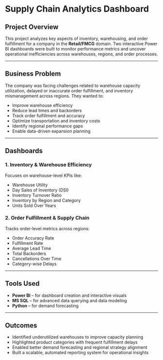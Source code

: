 # Supply Chain Analytics Dashboard

##  **Project Overview**  
This project analyzes key aspects of inventory, warehousing, and order fulfillment for a company in the **Retail/FMCG** domain. Two interactive Power BI dashboards were built to monitor performance metrics and uncover operational inefficiencies across warehouses, regions, and order processes.

---

##  **Business Problem**  
The company was facing challenges related to warehouse capacity utilization, delayed or inaccurate order fulfillment, and inventory mismanagement across regions. They wanted to:

- Improve warehouse efficiency  
- Reduce lead times and backorders  
- Track order fulfillment and accuracy  
- Optimize transportation and inventory costs  
- Identify regional performance gaps  
- Enable data-driven expansion planning  

---

##  **Dashboards**

### **1. Inventory & Warehouse Efficiency**  
Focuses on warehouse-level KPIs like:
- Warehouse Utility  
- Day Sales of Inventory (DSI)  
- Inventory Turnover Ratio  
- Inventory by Region and Category  
- Units Sold Over Years  

### **2. Order Fulfillment & Supply Chain**  
Tracks order-level metrics across regions:
- Order Accuracy Rate  
- Fulfillment Rate  
- Average Lead Time  
- Total Backorders  
- Cancellations Over Time  
- Category-wise Delays  

---

##  **Tools Used**
- **Power BI** – for dashboard creation and interactive visuals  
- **MS SQL** – for advanced data querying and data modeling  
- **Python** – for demand forecasting 

---

##  **Outcomes**
- Identified underutilized warehouses to improve capacity planning  
- Highlighted product categories with frequent fulfillment delays  
- Enabled better demand forecasting and regional strategy alignment  
- Built a scalable, automated reporting system for operational insights  
